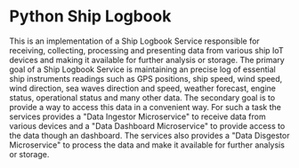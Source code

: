 # Python Ship Logbook

This is an implementation of a Ship Logbook Service responsible for receiving, collecting, processing and presenting data from various ship IoT devices and making it available for further analysis or storage. The primary goal of a Ship Logbook Service is maintaining an precise log of essential ship instruments readings such as GPS positions, ship speed, wind speed, wind direction, sea waves direction and speed, weather forecast, engine status, operational status and many other data. The secondary goal is to provide a way to access this data in a convenient way. For such a task the services provides a "Data Ingestor Microservice" to receive data from various devices and a "Data Dashboard Microservice" to provide access to the data though an dashboard. The services also provides a "Data Disgestor Microservice" to process the data and make it available for further analysis or storage. 

